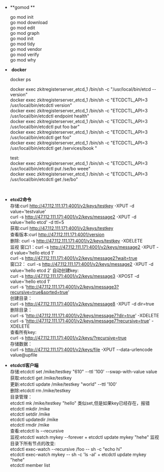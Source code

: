 - **gomod **  

  go mod init  
  go mod download  
  go mod edit   
  go mod graph   
  go mod init   
  go mod tidy   
  go mod vendor  
  go mod verify  
  go mod why    



- ​       **docker**                                                  

  docker ps       

  docker exec zkitregisterserver_etcd_1 /bin/sh -c "/usr/local/bin/etcd --version"   
  docker exec zkitregisterserver_etcd_1 /bin/sh -c "ETCDCTL_API=3 /usr/local/bin/etcdctl version"    
  docker exec zkitregisterserver_etcd_1 /bin/sh -c "ETCDCTL_API=3 /usr/local/bin/etcdctl endpoint health"   
  docker exec zkitregisterserver_etcd_1 /bin/sh -c "ETCDCTL_API=3 /usr/local/bin/etcdctl put foo bar"   
  docker exec zkitregisterserver_etcd_1 /bin/sh -c "ETCDCTL_API=3 /usr/local/bin/etcdctl get foo"   
  docker exec zkitregisterserver_etcd_1  /bin/sh -c "ETCDCTL_API=3 /usr/local/bin/etcdctl get /services/book "       

  test:   
  docker exec zkitregisterserver_etcd_1     /bin/sh -c "ETCDCTL_API=3 /usr/local/bin/etcdctl  put /se/bo  weee"   
  docker exec zkitregisterserver_etcd_1     /bin/sh -c "ETCDCTL_API=3 /usr/local/bin/etcdctl get  /se/bo"       

​         

- **etcd2命令**  
  存储:curl http://47.112.111.171:4001/v2/keys/testkey -XPUT -d value='testvalue'    
          curl -s http://47.112.111.171:4001/v2/keys/message2 -XPUT -d value='hello etcd' -d ttl=5    
  获取:curl http://47.112.111.171:4001/v2/keys/testkey    
  查看版本:curl  http://47.112.111.171:4001/version   
  删除: curl -s http://47.112.111.171:4001/v2/keys/testkey -XDELETE   
  监视 窗口1：curl -s http://47.112.111.171:4001/v2/keys/message2 -XPUT -d value='hello etcd 1'   
                     curl -s http://47.112.111.171:4001/v2/keys/message2?wait=true   
  窗口2： curl -s http://47.112.111.171:4001/v2/keys/message2 -XPUT -d value='hello etcd 2'
  自动创建key:   
            curl -s http://47.112.111.171:4001/v2/keys/message3 -XPOST -d value='hello etcd 1'    
            curl -s 'http://47.112.111.171:4001/v2/keys/message3?recursive=true&sorted=true'    
  创建目录：   
             curl -s http://47.112.111.171:4001/v2/keys/message8 -XPUT -d dir=true   
  删除目录：   
            curl -s 'http://47.112.111.171:4001/v2/keys/message7?dir=true' -XDELETE   
            curl -s 'http://47.112.111.171:4001/v2/keys/message7?recursive=true' -XDELETE   
  查看所有key:   
            curl -s http://47.112.111.171:4001/v2/keys/?recursive=true   
  存储数据：   
            curl -s http://47.112.111.171:4001/v2/keys/file -XPUT --data-urlencode value@upfile                                   

- **etcdctl客户端**   
  存储:etcdctl set /mike/testkey "610" --ttl '100' --swap-with-value value   
  获取:etcdctl get /mike/testkey   
  更新:etcdctl update /mike/testkey "world" --ttl '100'   
  删除:etcdctl rm /mike/testkey   
  目录管理：   
          etcdctl mk /mike/testkey "hello"    类似set,但是如果key已经存在，报错   
          etcdctl mkdir /mike   
          etcdctl setdir /mike   
          etcdctl updatedir /mike   
          etcdctl rmdir /mike   
  查看:etcdctl ls --recursive   
  监视:etcdctl watch mykey  --forever   +  etcdctl update mykey "hehe"                                                                                                                                                           监视目录下所有节点的改变:    
         etcdctl exec-watch --recursive /foo -- sh -c "echo hi"   
         etcdctl exec-watch mykey -- sh -c 'ls -al'    +    etcdctl update mykey "hehe"   
         etcdctl member list   